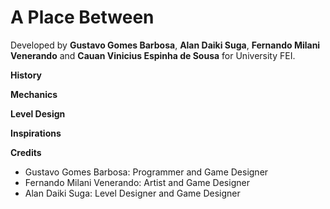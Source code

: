 # A Place Between

Developed by **Gustavo Gomes Barbosa**, **Alan Daiki Suga**, **Fernando Milani Venerando** and **Cauan Vinicius Espinha de Sousa** for University FEI.

**History**

**Mechanics**

**Level Design**

**Inspirations**

**Credits**

* Gustavo Gomes Barbosa: Programmer and Game Designer
* Fernando Milani Venerando: Artist and Game Designer
* Alan Daiki Suga: Level Designer and Game Designer
